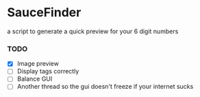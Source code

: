# SauceFinder
a script to generate a quick preview for your 6 digit numbers


### TODO
- [x] Image preview
- [ ] Display tags correctly
- [ ] Balance GUI
- [ ] Another thread so the gui doesn't freeze if your internet sucks
